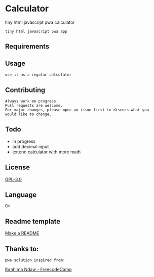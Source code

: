 # Calculator
tiny html javascript pwa calculator
```
tiny html javascript pwa app
```
## Requirements



## Usage

```
use it as a regular calculator
```

## Contributing
```
Always work on progress.
Pull requests are welcome. 
For major changes, please open an issue first to discuss what you would like to change.
```

## Todo
- in progress
- add decimal input
- extend calculator with more math

## License
[GPL-3.0](https://choosealicense.com/licenses/gpl-3.0/)

## Language
```
EN
```

## Readme template
[Make a README](https://www.makeareadme.com/)

## Thanks to:
```
pwa solution inspired from:

```
[Ibrahima Ndaw - FreecodeCamp](https://www.freecodecamp.org/news/build-a-pwa-from-scratch-with-html-css-and-javascript/)